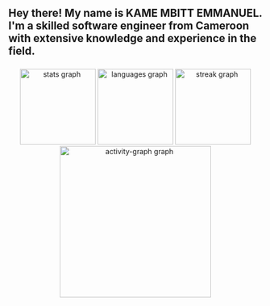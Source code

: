 <h2 align="left">Hey there!  My name is KAME MBITT EMMANUEL. I'm a skilled software engineer from Cameroon with extensive knowledge and experience in the field.</h2>
 
###

<div align="center">
  <img src="https://github-readme-stats.vercel.app/api?username=Donemmanuelo&hide_title=false&hide_rank=false&show_icons=true&include_all_commits=true&count_private=true&disable_animations=false&theme=nord&locale=en&hide_border=true" height="150" alt="stats graph"  />
  <img src="https://github-readme-stats.vercel.app/api/top-langs?username=Donemmanuelo&locale=en&hide_title=false&layout=compact&card_width=320&langs_count=5&theme=nord&hide_border=true" height="150" alt="languages graph"  />
  <img src="https://streak-stats.demolab.com?user=Donemmanuelo&locale=en&mode=daily&theme=nord&hide_border=true&border_radius=5" height="150" alt="streak graph"  />
</div>
  <img src 




###

<div align="center">
 
  <img src="https://github-readme-activity-graph.vercel.app/graph?username=Donemmanuelo&radius=16&theme=react&area=true&order=5&hide_border=true" height="300" alt="activity-graph graph"  />
</div>

###
